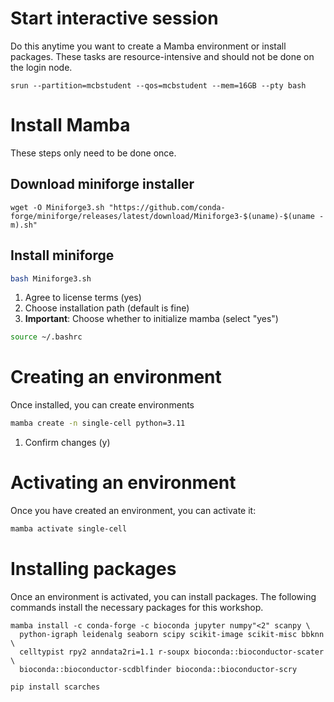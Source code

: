 
# Start interactive session

Do this anytime you want to create a Mamba environment or install packages. These tasks are resource-intensive and should not be done on the login node.

```
srun --partition=mcbstudent --qos=mcbstudent --mem=16GB --pty bash
```

# Install Mamba
These steps only need to be done once.

## Download miniforge installer
```
wget -O Miniforge3.sh "https://github.com/conda-forge/miniforge/releases/latest/download/Miniforge3-$(uname)-$(uname -m).sh"
```

## Install miniforge
```bash
bash Miniforge3.sh
```

1. Agree to license terms (yes)
2. Choose installation path (default is fine)
3. **Important**: Choose whether to initialize mamba (select "yes")

```bash
source ~/.bashrc
```

# Creating an environment
Once installed, you can create environments

```bash
mamba create -n single-cell python=3.11
```
1. Confirm changes (y)

# Activating an environment
Once you have created an environment, you can activate it:

```bash
mamba activate single-cell
```

# Installing packages
Once an environment is activated, you can install packages. The following commands install the necessary packages for this workshop.

```
mamba install -c conda-forge -c bioconda jupyter numpy"<2" scanpy \
  python-igraph leidenalg seaborn scipy scikit-image scikit-misc bbknn \
  celltypist rpy2 anndata2ri=1.1 r-soupx bioconda::bioconductor-scater \ 
  bioconda::bioconductor-scdblfinder bioconda::bioconductor-scry 

pip install scarches
```
 
